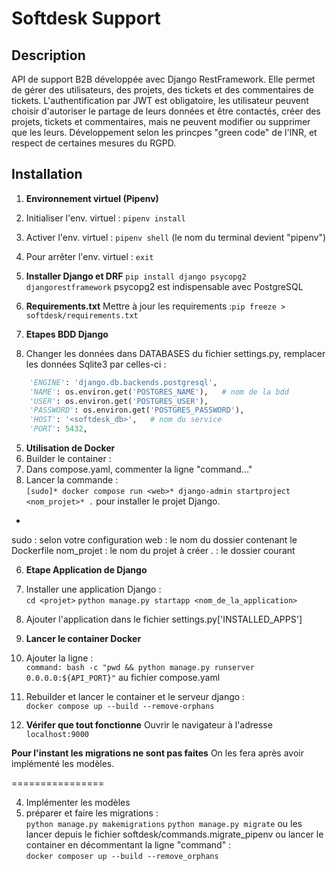 
# Softdesk Support 

## Description 
API de support B2B développée avec Django RestFramework. Elle permet de gérer des utilisateurs, des projets, des tickets et des commentaires de tickets. L'authentification par JWT est obligatoire, les utilisateur peuvent choisir d'autoriser le partage de leurs données et être contactés, créer des projets, tickets et commentaires, mais ne peuvent modifier ou supprimer que les leurs. 
Développement selon les princpes "green code" de l'INR, et respect de certaines mesures du RGPD. 

## Installation 

1. **Environnement virtuel (Pipenv)** 
11. Initialiser l'env. virtuel : `pipenv install` 
12. Activer l'env. virtuel : `pipenv shell` (le nom du terminal devient "pipenv") 
13. Pour arrêter l'env. virtuel : `exit` 

2. **Installer Django et DRF** 
`pip install django psycopg2 djangorestframework` 
psycopg2 est indispensable avec PostgreSQL 

3. **Requirements.txt** 
Mettre à jour les requirements :`pip freeze > softdesk/requirements.txt` 

4. **Etapes BDD Django** 
4. Changer les données dans DATABASES du fichier settings.py, remplacer les données Sqlite3 par celles-ci :    
```python 
    'ENGINE': 'django.db.backends.postgresql',
    'NAME': os.environ.get('POSTGRES_NAME'),   # nom de la bdd 
    'USER': os.environ.get('POSTGRES_USER'),
    'PASSWORD': os.environ.get('POSTGRES_PASSWORD'),
    'HOST': '<softdesk_db>',   # nom du service 
    'PORT': 5432, 
``` 

5. **Utilisation de Docker** 
51. Builder le container : 
511. Dans compose.yaml, commenter la ligne "command..." 
512. Lancer la commande :    
`[sudo]* docker compose run <web>* django-admin startproject <nom_projet>* .` 
pour installer le projet Django. 
* 
sudo : selon votre configuration 
web : le nom du dossier contenant le Dockerfile 
nom_projet : le nom du projet à créer 
. : le dossier courant 

6. **Etape Application de Django** 
61. Installer une application Django :    
`cd <projet>` 
`python manage.py startapp <nom_de_la_application>` 
62. Ajouter l'application dans le fichier settings.py['INSTALLED_APPS'] 

7. **Lancer le container Docker** 
71. Ajouter la ligne :    
`command: bash -c "pwd && python manage.py runserver 0.0.0.0:${API_PORT}"` 
au fichier compose.yaml 
72. Rebuilder et lancer le container et le serveur django :    
`docker compose up --build --remove-orphans` 

8. **Vérifer que tout fonctionne** 
Ouvrir le navigateur à l'adresse `localhost:9000` 

**Pour l'instant les migrations ne sont pas faites** 
On les fera après avoir implémenté les modèles. 



================ 


4. Implémenter les modèles 
5. préparer et faire les migrations :    
`python manage.py makemigrations`
`python manage.py migrate` 
ou les lancer depuis le fichier softdesk/commands.migrate_pipenv 
ou lancer le container en décommentant la ligne "command" :    
`docker composer up --build --remove_orphans` 






